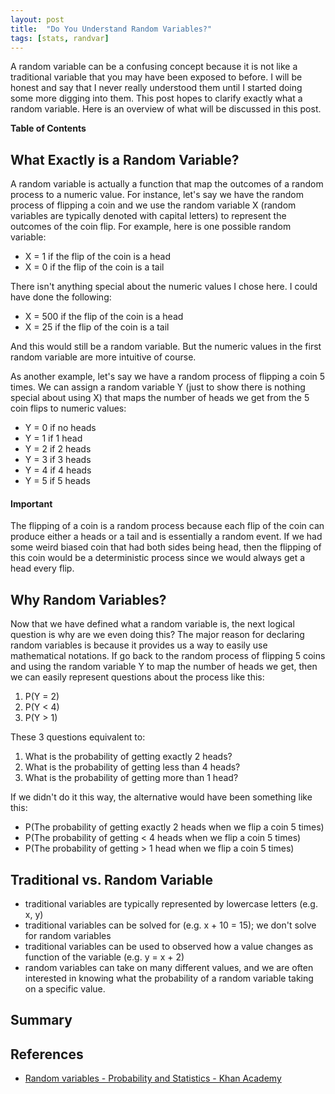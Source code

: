 ```yaml
---
layout: post
title:  "Do You Understand Random Variables?"
tags: [stats, randvar]
---
```


A random variable can be a confusing concept because it is not like a traditional variable that you may have been exposed to before. I will be honest and say that I never really understood them until I started doing some more digging into them. This post hopes to clarify exactly what a random variable. Here is an overview of what will be discussed in this post.

**Table of Contents**

<ul data-toc="body" data-toc-headings="h2,h3"></ul>

## What Exactly is a Random Variable?

A random variable is actually a function that map the outcomes of a random process to a numeric value. For instance, let's say we have the random process of flipping a coin and we use the random variable X (random variables are typically denoted with capital letters) to represent the outcomes of the coin flip. For example, here is one possible random variable:

* X = 1 if the flip of the coin is a head
* X = 0 if the flip of the coin is a tail

There isn't anything special about the numeric values I chose here. I could have done the following:

* X = 500 if the flip of the coin is a head
* X = 25 if the flip of the coin is a tail

And this would still be a random variable. But the numeric values in the first random variable are more intuitive of course. 

As another example, let's say we have a random process of flipping a coin 5 times. We can assign a random variable Y (just to show there is nothing special about using X) that maps the number of heads we get from the 5 coin flips to numeric values:

* Y = 0 if no heads
* Y = 1 if 1 head
* Y = 2 if 2 heads
* Y = 3 if 3 heads
* Y = 4 if 4 heads
* Y = 5 if 5 heads

<div class="alert alert-dismissible alert-info">
<h4>Important</h4>
The flipping of a coin is a random process because each flip of the coin can produce either a heads or a tail and is essentially a random event. If we had some weird biased coin that had both sides being head, then the flipping of this coin would be a deterministic process since we would always get a head every flip.
</div>

## Why Random Variables?

Now that we have defined what a random variable is, the next logical question is why are we even doing this? The major reason for declaring random variables is because it provides us a way to easily use mathematical notations. If go back to the random process of flipping 5 coins and using the random variable Y to map the number of heads we get, then we can easily represent questions about the process like this:

1. P(Y = 2)
1. P(Y < 4)
1. P(Y > 1)

These 3 questions equivalent to:

1. What is the probability of getting exactly 2 heads?
1. What is the probability of getting less than 4 heads?
1. What is the probability of getting more than 1 head? 

If we didn't do it this way, the alternative would have been something like this:

* P(The probability of getting exactly 2 heads when we flip a coin 5 times)
* P(The probability of getting < 4 heads when we flip a coin 5 times)
* P(The probability of getting > 1 head when we flip a coin 5 times)

## Traditional vs. Random Variable

* traditional variables are typically represented by lowercase letters (e.g. x, y)
* traditional variables can be solved for (e.g. x + 10 = 15); we don't solve for random variables
* traditional variables can be used to observed how a value changes as function of the variable (e.g. y = x + 2)
* random variables can take on many different values, and we are often interested in knowing what the probability of a random variable taking on a specific value.


## Summary

## References

* [Random variables - Probability and Statistics - Khan Academy](https://youtu.be/3v9w79NhsfI)
